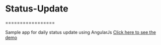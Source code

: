 # Status-Update
=================

Sample app for daily status update using AngularJs
[Click here to see the demo](https://aswathy950.github.io/Status-Update/)
